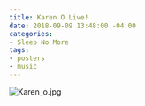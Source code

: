 ```yaml
---
title: Karen O Live!
date: 2018-09-09 13:48:00 -04:00
categories:
- Sleep No More
tags:
- posters
- music
---
```


![Karen_o.jpg](/uploads/Karen_o.jpg)